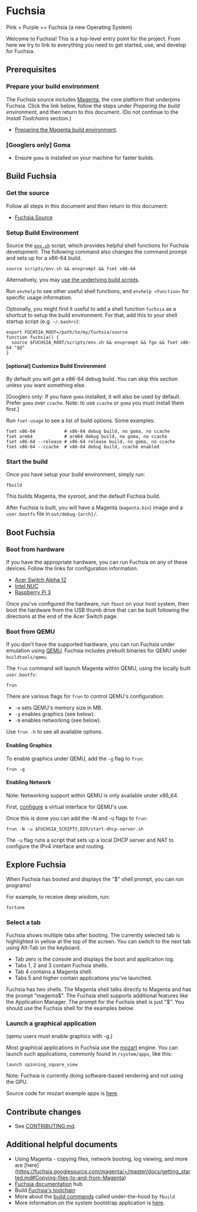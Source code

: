 Fuchsia
============

Pink + Purple == Fuchsia (a new Operating System)

Welcome to Fuchsia! This is a top-level entry point for the project. From here
we try to link to everything you need to get started, use, and develop for
Fuchsia.

## Prerequisites

### Prepare your build environment

The Fuchsia source
includes [Magenta](https://fuchsia.googlesource.com/magenta/+/HEAD/README.md),
the core platform that underpins Fuchsia. Click the link below, follow the
steps under *Preparing the build environment*, and then return to this document.
(Do not continue to the *Install Toolchains* section.)

* [Preparing the Magenta build environment](https://fuchsia.googlesource.com/magenta/+/master/docs/getting_started.md#Preparing-the-build-environment).

### [Googlers only] Goma

* Ensure `goma` is installed on your machine for faster builds.

## Build Fuchsia

### Get the source
Follow all steps in this document and then return to this document:
  * [Fuchsia Source](getting_source.md)

### Setup Build Environment

Source the
[`env.sh`](https://fuchsia.googlesource.com/scripts/+/master/env.sh)
script, which provides helpful shell functions for Fuchsia
development. The following command also changes the command prompt and
sets up for a x86-64 build.

```
source scripts/env.sh && envprompt && fset x86-64
```

Alternatively, you may [use the underlying build scripts](build_system.md).

Run `envhelp` to see other useful shell functions, and `envhelp <function>` for
specific usage information.

Optionally, you might find it useful to add a shell function `fuchsia` as a
shortcut to setup the build environment. For that, add this to your shell startup
script (e.g. `~/.bashrc`):

```
export FUCHSIA_ROOT=/path/to/my/fuchsia/source
function fuchsia() {
  source $FUCHSIA_ROOT/scripts/env.sh && envprompt && fgo && fset x86-64 "$@"
}
```

#### [optional] Customize Build Environment

By default you will get a x86-64 debug build. You can skip this section unless
you want something else.

[Googlers only: If you have `goma` installed, it will also be used by default.
Prefer `goma` over `ccache`. Note: to use `ccache` or `goma` you must install
them first.]

Run `fset-usage` to see a list of build options. Some examples:

```
fset x86-64           # x86-64 debug build, no goma, no ccache
fset arm64            # arm64 debug build, no goma, no ccache
fset x86-64 --release # x86-64 release build, no goma, no ccache
fset x86-64 --ccache  # x86-64 debug build, ccache enabled
```

### Start the build

Once you have setup your build environment, simply run:

```
fbuild
```

This builds Magenta, the sysroot, and the default Fuchsia build.

After Fuchsia is built, you will have a Magenta (`magenta.bin`) image and a
`user.bootfs` file in `out/debug-{arch}/`.

## Boot Fuchsia

### Boot from hardware

If you have the appropriate hardware, you can run Fuchsia on any of these
devices. Follow the links for configuration information.

* [Acer Switch Alpha 12](https://fuchsia.googlesource.com/magenta/+/master/docs/targets/acer12.md)
* [Intel NUC](https://fuchsia.googlesource.com/magenta/+/master/docs/targets/nuc.md)
* [Raspberry Pi 3](https://fuchsia.googlesource.com/magenta/+/master/docs/targets/rpi3.md)

Once you've configured the hardware, run `fboot` on your host system, then boot
the hardware from the USB thumb drive that can be built following the directions
at the end of the Acer Switch page.

### Boot from QEMU

If you don't have the supported hardware, you can run Fuchsia under emulation
using [QEMU](https://fuchsia.googlesource.com/magenta/+/HEAD/docs/qemu.md).
Fuchsia includes prebuilt binaries for QEMU under `buildtools/qemu`.

The `frun` command will launch Magenta within QEMU, using the locally built
`user.bootfs`:

```
frun
```

There are various flags for `frun` to control QEMU's configuration:
* `-m` sets QEMU's memory size in MB.
* `-g` enables graphics (see below).
* `-N` enables networking (see below).

Use `frun -h` to see all available options.

#### Enabling Graphics

To enable graphics under QEMU, add the `-g` flag to `frun`:

```
frun -g
```

#### Enabling Network

Note: Networking support within QEMU is only available under x86_64.

First, [configure](https://fuchsia.googlesource.com/magenta/+/master/docs/qemu.md#Enabling-Networking-under-QEMU-x86_64-only)
a virtual interface for QEMU's use.

Once this is done you can add the -N and -u flags to `frun`:

```
frun -N -u $FUCHSIA_SCRIPTS_DIR/start-dhcp-server.sh
```

The `-u` flag runs a script that sets up a local DHCP server and NAT to
configure the IPv4 interface and routing.

## Explore Fuchsia

When Fuchsia has booted and displays the "$" shell prompt, you can run programs!

For example, to receive deep wisdom, run:

```
fortune
```

### Select a tab

Fuchsia shows multiple tabs after booting. The currently selected tab is
highlighted in yellow at the top of the screen. You can switch to the next
tab using Alt-Tab on the keyboard.

- Tab zero is the console and displays the boot and application log.
- Tabs 1, 2 and 3 contain Fuchsia shells.
- Tab 4 contains a Magenta shell.
- Tabs 5 and higher contain applications you've launched.

Fuchsia has two shells. The Magenta shell talks directly to Magenta and has the
prompt "magenta$". The Fuchsia shell supports additional features like the
Application Manager. The prompt for the Fuchsia shell is just "$". You should
use the Fuchsia shell for the examples below.

### Launch a graphical application

(qemu users must enable graphics with -g.)

Most graphical applications in Fuchsia use the
[mozart](https://fuchsia.googlesource.com/mozart) engine. You can launch
such applications, commonly found in `/system/apps`, like this:

```
launch spinning_square_view
```

Note: Fuchsia is currently doing software-based rendering and not using the GPU.

Source code for mozart example apps is
[here](https://fuchsia.googlesource.com/mozart/+/HEAD/examples/).

## Contribute changes
* See [CONTRIBUTING.md](CONTRIBUTING.md).

## Additional helpful documents

* Using Magenta - copying files, network booting, log viewing, and more are [here]
(https://fuchsia.googlesource.com/magenta/+/master/docs/getting_started.md#Copying-files-to-and-from-Magenta)
* [Fuchsia documentation](https://fuchsia.googlesource.com/docs) hub
* Build [Fuchsia's toolchain](building_toolchain.md)
* More about the [build commands](build_system.md) called under-the-hood by `fbuild`
* More information on the system bootstrap application is
[here](https://fuchsia.googlesource.com/modular/+/HEAD/src/bootstrap/).

